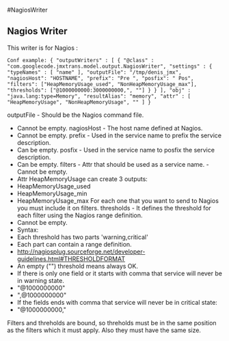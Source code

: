 #NagiosWriter

## Nagios Writer

This writer is for Nagios :

`Conf example:
{ "outputWriters" : [ {
"@class" : "com.googlecode.jmxtrans.model.output.NagiosWriter",
"settings" : {
"typeNames" : [ "name" ],
"outputFile": "/tmp/denis_jmx",
"nagiosHost": "HOSTNAME",
"prefix": "Pre ",
"posfix": " Pos",
"filters": ["HeapMemoryUsage_used", "NonHeapMemoryUsage_max"],
"thresholds": ["@1000000000:3000000000,", ""]
}
} ],
"obj" : "java.lang:type=Memory",
"resultAlias": "memory",
"attr" : [ "HeapMemoryUsage", "NonHeapMemoryUsage", "" ]
}`

outputFile - Should be the Nagios command file.
- Cannot be empty.
nagiosHost - The host name defined at Nagios.
- Cannot be empty.
prefix - Used in the service name to prefix the service description.
- Can be empty.
posfix - Used in the service name to posfix the service description.
- Can be empty.
filters - Attr that should be used as a service name.
-Cannot be empty.
- Attr HeapMemoryUsage can create 3 outputs:
- HeapMemoryUsage_used
- HeapMemoryUsage_min
- HeapMemoryUsage_max
For each one that you want to send to Nagios you must include it on filters.
thresholds - It defines the threshold for each filter using the Nagios range definition.
- Cannot be empty.
- Syntax:
- Each threshold has two parts 'warning,critical'
- Each part can contain a range definition.
- http://nagiosplug.sourceforge.net/developer-guidelines.html#THRESHOLDFORMAT
- An empty ("") threshold means always OK.
- If there is only one field or it starts with comma that service will never be in warning state.
- "@1000000000"
- ",@1000000000"
- If the fields ends with comma that service will never be in critical state:
- "@1000000000,"

Filters and threholds are bound, so threholds must be in the same position as the filters which it must apply.
Also they must have the same size.
